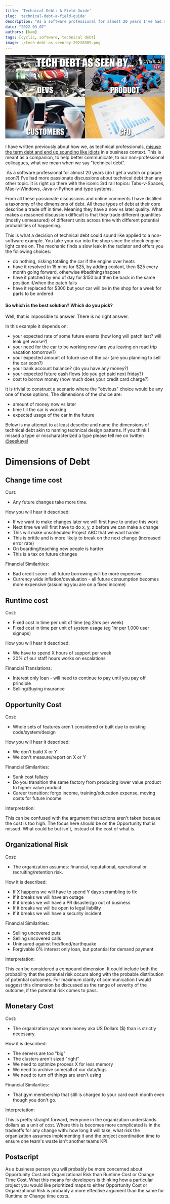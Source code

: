```yaml
---
title: 'Technical Debt: A Field Guide'
slug: 'technical-debt-a-field-guide'
description: "As a software professional for almost 20 years I've had more passionate discussions about technical debt than any other topic. From all these passionate discussions and online comments I have distilled a taxonomy of the dimensions of debt. What makes a reasoned discussion difficult is that they trade different quantities (mostly unmeasured) of different units across time with different potential probabilities of happening."
date: "2022-03-07"
authors: [kam]
tags: [cyclic, software, technical debt]
image: ./tech-debt-as-seen-by-20220309.png
---
```


![Technical debt as seen by meme](./tech-debt-as-seen-by-20220309.png)

I have written previously about how we, as technical professionals, [misuse the term debt and end up sounding like idiots](../we-sound-like-idiots-when-we-talk-about-technical-debt) in a business context. This is meant as a companion, to help better communicate, to our non-professional colleagues, what we mean when we say "technical debt".

‍<!-- truncate -->
As a software professional for almost 20 years (do I get a watch or plaque soon?) I've had more passionate discussions about technical debt than any other topic. It is right up there with the iconic 3rd rail topics: Tabs-v-Spaces, Mac-v-Windows, Java-v-Python and type systems.

From all these passionate discussions and online comments I have distilled a taxonomy of the dimensions of debt. All these types of debt at their core describe a trade off in time. Meaning they have a now vs later quality. What makes a reasoned discussion difficult is that they trade different quantities (mostly unmeasured) of different units across time with different potential probabilities of happening.

This is what a decision of technical debt could sound like applied to a non-software example. You take your car into the shop since the check engine light came on. The mechanic finds a slow leak in the radiator and offers you the following choices:

* do nothing, risking totaling the car if the engine over heats
* have it resolved in 15 mins for $25, by adding coolant, then $25 every month going forward, otherwise #badthingshappen
* have it patched by end of day for $150 but then be back in the same position if/when the patch fails
* have it replaced for $300 but your car will be in the shop for a week for parts to be ordered

#### So which is the best solution? Which do you pick?

Well, that is impossible to answer. There is no right answer.

In this example it depends on:

* your expected rate of some future events (how long will patch last? will leak get worse?)
* your need for the car to be working now (are you leaving on road trip vacation tomorrow?)
* your expected amount of future use of the car (are you planning to sell the car soon?)
* your bank account balance? (do you have any money?)
* your expected future cash flows (do you get paid next friday?)
* cost to borrow money (how much does your credit card charge?)


It is trivial to construct a scenario where the "obvious" choice would be any one of those options. The dimensions of the choice are:

* amount of money now vs later
* time till the car is working
* expected usage of the car in the future


Below is my attempt to at least describe and name the dimensions of technical debt akin to naming technical design patterns. If you think I missed a type or mischaracterized a type please tell me on twitter: [@seekayel](https://twitter.com/seekayel)


Dimensions of Debt
==================

Change time cost
----------------

Cost:

* Any future changes take more time.

  

How you will hear it described:

* If we want to make changes later we will first have to undue this work
* Next time we will first have to do x, y, z before we can make a change
* This will make unscheduled Project ABC that we want harder
* This is brittle and is more likely to break on the next change (increased error rate)
* On boarding/teaching new people is harder
* This is a tax on future changes

Financial Similarities:

* Bad credit score - all future borrowing will be more expensive
* Currency wide inflation/devaluation - all future consumption becomes more expensive (assuming you are on a fixed income)


Runtime cost
------------

Cost:

* Fixed cost in time per unit of time (eg 2hrs per week)
* Fixed cost in time per unit of system usage (eg 1hr per 1,000 user signups)

How you will hear it described:

* We have to spend X hours of support per week
* 20% of our staff hours works on escalations


Financial Translations:

* Interest only loan - will need to continue to pay until you pay off principle
* Selling/Buying insurance


Opportunity Cost
----------------

Cost:

* Whole sets of features aren't considered or built due to existing code/system/design


How you will hear it described:

* We don't build X or Y
* We don't measure/report on X or Y


Financial Similarities:

* Sunk cost fallacy
* Do you transition the same factory from producing lower value product to higher value product
* Career transition: forgo income, training/education expense, moving costs for future income


Interpretation:

This can be confused with the argument that actions aren't taken because the cost is too high. The focus here should be on the Opportunity that is missed. What could be but isn't, instead of the cost of what is.


Organizational Risk  
-------------------

Cost:

* The organization assumes: financial, reputational, operational or recruiting/retention risk.


How it is described:

* If X happens we will have to spend Y days scrambling to fix
* If it breaks we will have an outage
* If it breaks we will have a PR disaster/go out of business
* If it breaks we will be open to legal liability
* If it breaks we will have a security incident


Financial Similarities:

* Selling uncovered puts
* Selling uncovered calls
* Uninsured against fire/flood/earthquake
* Forgivable 0% interest only loan, but potential for demand payment


Interpretation:

This can be considered a compound dimension. It could include both the probability that the potential risk occurs along with the probable distribution of potential outcomes. For maximum clarity of communication I would suggest this dimension be discussed as the range of severity of the outcome, if the potential risk comes to pass.


Monetary Cost
-------------

Cost:

* The organization pays more money aka US Dollars ($) than is strictly necessary.


How it is described:

* The servers are too "big"
* The clusters aren't sized "right"
* We need to optimize process X for less memory
* We need to archive some/all of our data/logs
* We need to turn off things are aren't using


Financial Similarities:

* That gym membership that still is charged to your card each month even though you don't go.


Interpretation:

This is pretty straight forward, everyone in the organization understands dollars as a unit of cost. Where this is becomes more complicated is in the tradeoffs for any change with: how long it will take, what risk the organization assumes implementing it and the project coordination time to ensure one team's waste isn't another teams KPI.


Postscript  
----------

As a business person you will probably be more concerned about Opportunity Cost and Organizational Risk than Runtime Cost or Change Time Cost. What this means for developers is thinking how a particular project you would like prioritized maps to either Opportunity Cost or Organizational Risk is probably a more effective argument than the same for Runtime or Change time costs.
